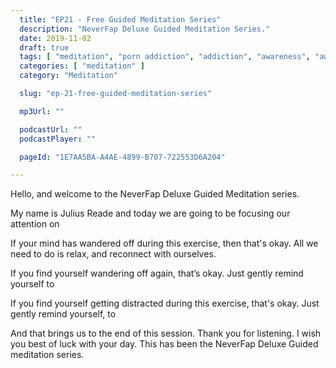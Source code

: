 ```yaml
---
  title: "EP21 - Free Guided Meditation Series"
  description: "NeverFap Deluxe Guided Meditation Series."
  date: 2019-11-02
  draft: true
  tags: [ "meditation", "porn addiction", "addiction", "awareness", "awareness exercises", "perspective", "nofap", "neverfap", "neverfap deluxe" ]
  categories: [ "meditation" ]
  category: "Meditation"

  slug: "ep-21-free-guided-meditation-series"

  mp3Url: ""

  podcastUrl: ""
  podcastPlayer: ""

  pageId: "1E7AA5BA-A4AE-4899-B707-722553D6A204"

---
```


<!-- senses -->

Hello, and welcome to the NeverFap Deluxe Guided Meditation series.

My name is Julius Reade and today we are going to be focusing our attention on 


If your mind has wandered off during this exercise, then that's okay. All we need to do is relax, and reconnect with ourselves.


If you find yourself wandering off again, that’s okay. Just gently remind yourself to


If you find yourself getting distracted during this exercise, that's okay. Just gently remind yourself, to


And that brings us to the end of this session. Thank you for listening. I wish you best of luck with your day. This has been the NeverFap Deluxe Guided meditation series.

